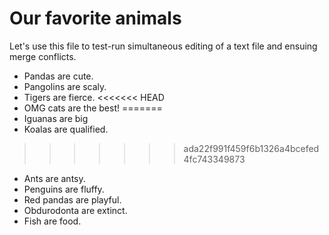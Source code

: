 # Our favorite animals

Let's use this file to test-run simultaneous editing of a text file and ensuing merge conflicts.

- Pandas are cute.
- Pangolins are scaly.
- Tigers are fierce.
<<<<<<< HEAD
- OMG cats are the best!
=======
- Iguanas are big
- Koalas are qualified.
>>>>>>> ada22f991f459f6b1326a4bcefed4fc743349873
- Ants are antsy.
- Penguins are fluffy.
- Red pandas are playful.
- Obdurodonta are extinct.
- Fish are food.
